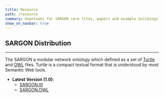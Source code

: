 ```yaml
---
title: Resource
path: /resource
summary: Downloads for SARGON core files, papers and example buildings
show_on_navbar: true
---
```


## SARGON Distribution
---

The SARGON a modular network ontology which defined as a set of [Turtle][3] and [OWL][4] files.
Turtle is a compact textual format that is understood by most Semantic Web tools.


- **Latest Version (1.0)**:
   - [SARGON.ttl][1]
   - [SARGON.OWL][2]





<!-- [1]: https://github.com/N5GEH/n5geh.datamodel/blob/master/Resources/Ontology-files/SARGON.ttl -->
[1]: ontologies/Sargon.ttl
[2]: ontologies/Sargon.owl
[3]: https://www.w3.org/TR/turtle/
[4]: https://www.w3.org/OWL/
